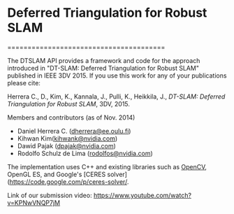 # Deferred Triangulation for Robust SLAM
=======================================

The DTSLAM API provides a framework and code for the approach introduced in "DT-SLAM: Deferred Triangulation for Robust SLAM" published in IEEE 3DV 2015. If you use this work for any of your publications please cite:

Herrera C., D., Kim, K., Kannala, J., Pulli, K., Heikkila, J., *DT-SLAM: Deferred Triangulation for Robust SLAM*, 3DV, 2015.

Members and contributors (as of Nov. 2014)
- Daniel Herrera C. (dherrera@ee.oulu.fi)
- Kihwan Kim(kihwank@nvidia.com)
- Dawid Pajak (dpajak@nvidia.com)
- Rodolfo Schulz de Lima (rodolfos@nvidia.com) 


The implementation uses C++ and existing libraries such as [OpenCV](http:\\http://opencv.org), OpenGL ES, and Google's [CERES solver](https://code.google.com/p/ceres-solver/.

Link of our submission video: https://www.youtube.com/watch?v=KPNwVNQP7jM

